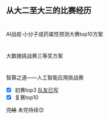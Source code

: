 从大二至大三的比赛经历
-----
#
AI战疫·小分子成药属性预测大赛top10方案
#
大数据挑战赛三等奖方案
#
智算之道——人工智能应用挑战赛 
- [x] 初赛top3    [队友已写](http://blog.csdn.net/guodongxiaren "悬停显示")
- [x] 复赛top10<br>

~~完结~~  未完待续:blush:

